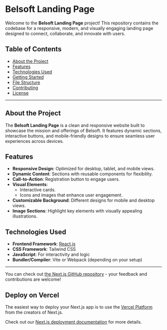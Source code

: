 # Belsoft Landing Page

Welcome to the **Belsoft Landing Page** project! This repository contains the codebase for a responsive, modern, and visually engaging landing page designed to connect, collaborate, and innovate with users.

## Table of Contents

- [About the Project](#about-the-project)
- [Features](#features)
- [Technologies Used](#technologies-used)
- [Getting Started](#getting-started)
- [File Structure](#file-structure)
- [Contributing](#contributing)
- [License](#license)

---

## About the Project

The **Belsoft Landing Page** is a clean and responsive website built to showcase the mission and offerings of Belsoft. It features dynamic sections, interactive buttons, and mobile-friendly designs to ensure seamless user experiences across devices.

## Features

- **Responsive Design**: Optimized for desktop, tablet, and mobile views.
- **Dynamic Content**: Sections with reusable components for flexibility.
- **Call-to-Action**: Registration button to engage users.
- **Visual Elements**:
  - Interactive cards.
  - Icons and images that enhance user engagement.
- **Customizable Background**: Different designs for mobile and desktop views.
- **Image Sections**: Highlight key elements with visually appealing illustrations.

## Technologies Used

- **Frontend Framework**: [React.js](https://reactjs.org/)
- **CSS Framework**: Tailwind CSS
- **JavaScript**: For interactivity and logic
- **Bundler/Compiler**: Vite or Webpack (depending on your setup)

---
You can check out [the Next.js GitHub repository](https://github.com/Ijadele/belsoft_landing_page.git) - your feedback and contributions are welcome!

## Deploy on Vercel

The easiest way to deploy your Next.js app is to use the [Vercel Platform](https://vercel.com/new?utm_medium=default-template&filter=next.js&utm_source=create-next-app&utm_campaign=create-next-app-readme) from the creators of Next.js.

Check out our [Next.js deployment documentation](https://nextjs.org/docs/app/building-your-application/deploying) for more details.
